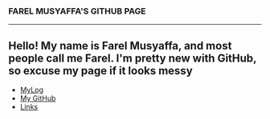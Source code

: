 ### FAREL MUSYAFFA'S GITHUB PAGE
---
Hello! My name is Farel Musyaffa, and most people call me Farel. I'm pretty new with GitHub, so excuse my page if it looks messy
---
- [MyLog](https://farelmapm.github.io/os212/TXT/mylog.txt)
- [My GitHub](https://github.com/farelmapm/os212/)
- [Links](https://farelmapm.github.io/os212/links.md)
